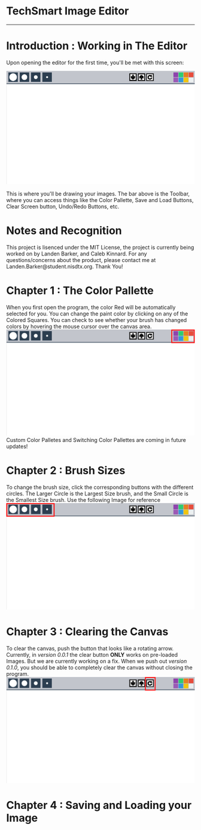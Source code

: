 # TechSmart Image Editor
-------------------------
# Introduction : Working in The Editor
<p>Upon opening the editor for the first time, you'll be met with this screen:</p>

![Base Editor](Images/Base_Editor.png "Base_Editor")

<p>This is where you'll be drawing your images. The bar above is the Toolbar, where you can access things like the Color Pallette, Save and Load Buttons, Clear Screen button, Undo/Redo Buttons, etc.</p>

# Notes and Recognition
<p>This project is lisenced under the MIT License, the project is currently being worked on by Landen Barker, and Caleb Kinnard. For any questions/concerns about the product, please contact me at Landen.Barker@student.nisdtx.org. Thank You!</p>

# Chapter 1 : The Color Pallette
When you first open the program, the color Red will be automatically selected for you. You can change the paint color by clicking on any of the Colored Squares. You can check to see whether your brush has changed colors by hovering the mouse cursor over the canvas area.
![Color Pallette](Images/Color_Pallette.png "Color_Editor")
Custom Color Palletes and Switching Color Pallettes are coming in future updates!

# Chapter 2 : Brush Sizes
To change the brush size, click the corresponding buttons with the different circles. The Larger Circle is the Largest Size brush, and the Small Circle is the Smallest Size brush. Use the following Image for reference
![Brush Sizing](Images/Brush_Sizes.png "Color_Editor")

# Chapter 3 : Clearing the Canvas
To clear the canvas, push the button that looks like a rotating arrow. Currently, in *version 0.0.1* the clear button **ONLY** works on pre-loaded Images. But we are currently working on a fix. When we push out *version 0.1.0*, you should be able to completely clear the canvas without closing the program.
![Clearing Canvas](Images/Clear_Canvas.png "Clear_Canvas")

# Chapter 4 : Saving and Loading your Image
